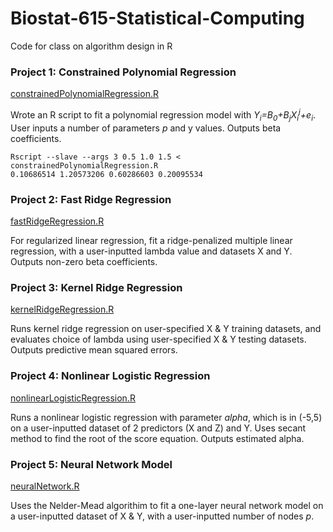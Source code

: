# Biostat-615-Statistical-Computing
Code for class on algorithm design in R

### Project 1: Constrained Polynomial Regression
[constrainedPolynomialRegression.R](./constrainedPolynomialRegression.R)

Wrote an R script to fit a polynomial regression model with *Y<sub>i</sub>=B<sub>0</sub>+B<sub>j</sub>X<sub>i</sub><sup>j</sup>+e<sub>i</sub>*. User inputs a number of parameters *p* and y values. Outputs beta coefficients.

```console
Rscript --slave --args 3 0.5 1.0 1.5 < constrainedPolynomialRegression.R
0.10686514 1.20573206 0.60286603 0.20095534
```

### Project 2: Fast Ridge Regression
[fastRidgeRegression.R](./fastRidgeRegression.R)

For regularized linear regression, fit a ridge-penalized multiple linear regression, with a user-inputted lambda value and datasets X and Y. Outputs non-zero beta coefficients.

### Project 3: Kernel Ridge Regression
[kernelRidgeRegression.R](./kernelRidgeRegression.R)

Runs kernel ridge regression on user-specified X & Y training datasets, and evaluates choice of lambda using user-specified X & Y testing datasets. Outputs predictive mean squared errors.

### Project 4: Nonlinear Logistic Regression
[nonlinearLogisticRegression.R](./nonlinearLogisticRegression.R)

Runs a nonlinear logistic regression with parameter *alpha*, which is in (-5,5) on a user-inputted dataset of 2 predictors (X and Z) and Y. Uses secant method to find the root of the score equation. Outputs estimated alpha.

### Project 5: Neural Network Model
[neuralNetwork.R](./neuralNetwork.R)

Uses the Nelder-Mead algorithim to fit a one-layer neural network model on a user-inputted dataset of X & Y, with a user-inputted number of nodes *p*.

